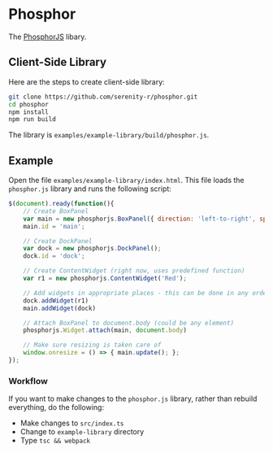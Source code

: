 Phosphor
========

The [PhosphorJS](http://phosphorjs.github.io/) libary.

## Client-Side Library

Here are the steps to create client-side library:
 
```bash
git clone https://github.com/serenity-r/phosphor.git
cd phosphor
npm install
npm run build
```
 
The library is `examples/example-library/build/phosphor.js`.

## Example

Open the file `examples/example-library/index.html`.  This file loads the `phosphor.js` library and runs the following script:

```javascript
$(document).ready(function(){
  	// Create BoxPanel
  	var main = new phosphorjs.BoxPanel({ direction: 'left-to-right', spacing: 0 });
  	main.id = 'main';

  	// Create DockPanel
  	var dock = new phosphorjs.DockPanel();
  	dock.id = 'dock';

  	// Create ContentWidget (right now, uses predefined function)
  	var r1 = new phosphorjs.ContentWidget('Red');

  	// Add widgets in appropriate places - this can be done in any order
  	dock.addWidget(r1)
  	main.addWidget(dock)

  	// Attach BoxPanel to document.body (could be any element)
  	phosphorjs.Widget.attach(main, document.body)

  	// Make sure resizing is taken care of
  	window.onresize = () => { main.update(); };
});
```

### Workflow

If you want to make changes to the `phosphor.js` library, rather than rebuild everything, do the following:

 * Make changes to `src/index.ts`
 * Change to `example-library` directory
 * Type `tsc && webpack`
